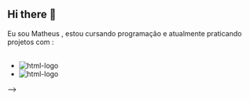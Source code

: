 ## Hi there 👋

Eu sou Matheus , estou cursando programação e atualmente praticando projetos com : 
<br>
<br>

- <img src="https://img.shields.io/badge/HTML-239120?style=for-the-badge&logo=html5&logoColor=white" alt="html-logo" /> 

- <img src="https://img.shields.io/badge/CSS-239120?&style=for-the-badge&logo=css3&logoColor=white" alt="html-logo" />


-->
